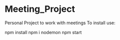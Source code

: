 # Meeting_Project
Personal Project to work with meetings
To install use:

npm install
npm i nodemon
npm start
